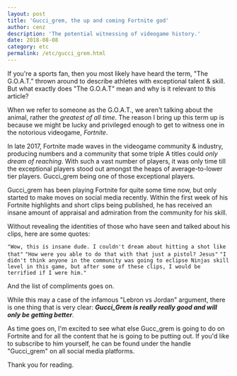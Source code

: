 ```yaml
---
layout: post
title: 'Gucci_grem, the up and coming Fortnite god'
author: cenz
description: 'The potential witnessing of videogame history.'
date: 2018-08-08
category: etc
permalink: /etc/gucci_grem.html
---
```


If you're a sports fan, then you most likely have heard the term, "The G.O.A.T." thrown around to describe athletes with exceptional talent & skill. But what exactly does "The G.O.A.T" mean and why is it relevant to this article?

When we refer to someone as the G.O.A.T., we aren't talking about the animal, rather the *greatest of all time*. The reason I bring up this term up is because we might be lucky and privileged enough to get to witness one in the notorious videogame, *Fortnite*.

In late 2017, Fortnite made waves in the videogame community & industry, producing numbers and a community that some triple A titles could *only dream of reaching*. With such a vast number of players, it was only time till the exceptional players stood out amongst the heaps of average-to-lower tier players. Gucci_grem being one of those exceptional players.

Gucci_grem has been playing Fortnite for quite some time now, but only started to make moves on social media recently. Within the first week of his Fortnite highlights and short clips being published, he has received an insane amount of appraisal and admiration from the community for his skill.

Without revealing the identities of those who have seen and talked about his clips, here are some quotes:

`"Wow, this is insane dude. I couldn't dream about hitting a shot like that"`
`"How were you able to do that with that just a pistol? Jesus"`
`"I didn't think anyone in the community was going to eclipse Ninjas skill level in this game, but after some of these clips, I would be terrified if I were him."`

And the list of compliments goes on.

While this may a case of the infamous "Lebron vs Jordan" argument, there is one thing that is very clear: ***Gucci_Grem is really really good and will only be getting better***.

As time goes on, I'm excited to see what else Gucc_grem is going to do on Fortnite and for all the content that he is going to be putting out. If you'd like to subscribe to him yourself, he can be found under the handle "Gucci_grem" on all social media platforms.

Thank you for reading.  
